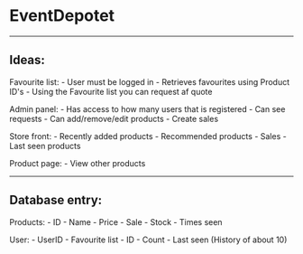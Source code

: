 # EventDepotet

---

## Ideas:

Favourite list: - User must be logged in - Retrieves favourites using Product ID's - Using the Favourite list you can request af quote

Admin panel: - Has access to how many users that is registered - Can see requests - Can add/remove/edit products - Create sales

Store front: - Recently added products - Recommended products - Sales - Last seen products

Product page: - View other products

---

## Database entry:

Products: - ID - Name - Price - Sale - Stock - Times seen

User: - UserID - Favourite list - ID - Count - Last seen (History of about 10)
